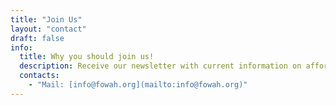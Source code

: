```yaml
---
title: "Join Us"
layout: "contact"
draft: false
info: 
  title: Why you should join us!
  description: Receive our newsletter with current information on affordable housing in Weston. 
  contacts: 
    - "Mail: [info@fowah.org](mailto:info@fowah.org)"
---
```


